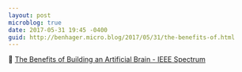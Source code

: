 ```yaml
---
layout: post
microblog: true
date: 2017-05-31 19:45 -0400
guid: http://benhager.micro.blog/2017/05/31/the-benefits-of.html
---
```

🔬 [The Benefits of Building an Artificial Brain - IEEE Spectrum](http://spectrum.ieee.org/computing/hardware/can-we-copy-the-brain)

